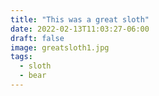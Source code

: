 ```yaml
---
title: "This was a great sloth"
date: 2022-02-13T11:03:27-06:00
draft: false
image: greatsloth1.jpg
tags:
  - sloth
  - bear
---
```




